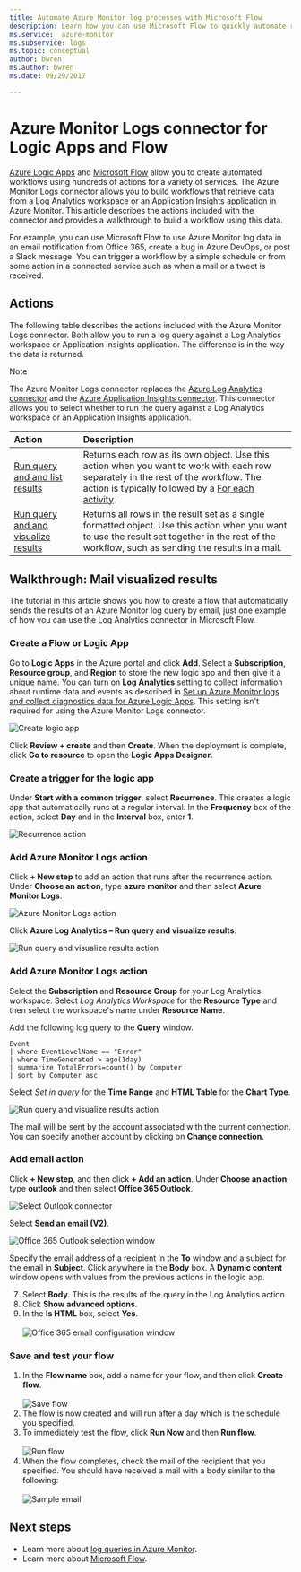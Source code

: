 ```yaml
---
title: Automate Azure Monitor log processes with Microsoft Flow
description: Learn how you can use Microsoft Flow to quickly automate repeatable processes by using the Azure Log Analytics connector.
ms.service:  azure-monitor
ms.subservice: logs
ms.topic: conceptual
author: bwren
ms.author: bwren
ms.date: 09/29/2017

---
```


# Azure Monitor Logs connector for Logic Apps and Flow
[Azure Logic Apps](/azure/logic-apps/) and [Microsoft Flow](https://ms.flow.microsoft.com) allow you to create automated workflows using hundreds of actions for a variety of services. The Azure Monitor Logs connector allows you to build workflows that retrieve data from a Log Analytics workspace or an Application Insights application in Azure Monitor. This article describes the actions included with the connector and provides a walkthrough to build a workflow using this data.

For example, you can use Microsoft Flow to use Azure Monitor log data in an email notification from Office 365, create a bug in Azure DevOps, or post a Slack message.  You can trigger a workflow by a simple schedule or from some action in a connected service such as when a mail or a tweet is received. 

## Actions
The following table describes the actions included with the Azure Monitor Logs connector. Both allow you to run a log query against a Log Analytics workspace or Application Insights application. The difference is in the way the data is returned.

> [!NOTE]
> The Azure Monitor Logs connector replaces the [Azure Log Analytics connector](https://docs.microsoft.com/connectors/azureloganalytics/) and the [Azure Application Insights connector](https://docs.microsoft.com/connectors/applicationinsights/). This connector allows you to select whether to run the query against a Log Analytics workspace or an Application Insights application.


| Action | Description |
|:---|:---|
| [Run query and and list results](https://docs.microsoft.com/connectors/azuremonitorlogs/#run-query-and-list-results) | Returns each row as its own object. Use this action when you want to work with each row separately in the rest of the workflow. The action is typically followed by a [For each activity](../../logic-apps/logic-apps-control-flow-loops.md#foreach-loop). |
| [Run query and and visualize results](https://docs.microsoft.com/connectors/azuremonitorlogs/#run-query-and-visualize-results) | Returns all rows in the result set as a single formatted object. Use this action when you want to use the result set together in the rest of the workflow, such as sending the results in a mail.  |



## Walkthrough: Mail visualized results

The tutorial in this article shows you how to create a flow that automatically sends the results of an Azure Monitor log query by email, just one example of how you can use the Log Analytics connector in Microsoft Flow. 


### Create a Flow or Logic App

Go to **Logic Apps** in the Azure portal and click **Add**. Select a **Subscription**, **Resource group**, and **Region** to store the new logic app and then give it a unique name. You can turn on **Log Analytics** setting to collect information about runtime data and events as described in [Set up Azure Monitor logs and collect diagnostics data for Azure Logic Apps](../../logic-apps/monitor-logic-apps-log-analytics.md). This setting isn't required for using the Azure Monitor Logs connector.

![Create logic app](media/logicapp-flow-connector/create-logic-app.png)


Click **Review + create** and then **Create**. When the deployment is complete, click **Go to resource** to open the **Logic Apps Designer**.

### Create a trigger for the logic app
Under **Start with a common trigger**, select **Recurrence**. This creates a logic app that automatically runs at a regular interval. In the **Frequency** box of the action, select **Day** and in the **Interval** box, enter **1**.

![Recurrence action](media/logicapp-flow-connector/recurrence-action.png)


### Add Azure Monitor Logs action
Click **+ New step** to add an action that runs after the recurrence action. Under **Choose an action**, type **azure monitor** and then select **Azure Monitor Logs**.

![Azure Monitor Logs action](media/logicapp-flow-connector/select-azure-monitor-connector.png)

Click **Azure Log Analytics – Run query and visualize results**.

![Run query and visualize results action](media/logicapp-flow-connector/select-query-action.png)


### Add Azure Monitor Logs action

Select the **Subscription** and **Resource Group** for your Log Analytics workspace. Select *Log Analytics Workspace* for the **Resource Type** and then select the workspace's name under **Resource Name**.

Add the following log query to the **Query** window.  

```Kusto
Event
| where EventLevelName == "Error" 
| where TimeGenerated > ago(1day)
| summarize TotalErrors=count() by Computer
| sort by Computer asc   
```

Select *Set in query* for the **Time Range** and **HTML Table** for the **Chart Type**.
   
![Run query and visualize results action](media/logicapp-flow-connector/run-query-visualize-action.png)

The mail will be sent by the account associated with the current connection. You can specify another account by clicking on **Change connection**.

### Add email action

Click **+ New step**, and then click **+ Add an action**. Under **Choose an action**, type **outlook** and then select **Office 365 Outlook**.

![Select Outlook connector](media/logicapp-flow-connector/select-outlook-connector.png)

Select **Send an email (V2)**.

![Office 365 Outlook selection window](media/logicapp-flow-connector/select-mail-action.png)

Specify the email address of a recipient in the **To** window and a subject for the email in **Subject**. Click anywhere in the **Body** box.  A **Dynamic content** window opens with values from the previous actions in the logic app. 

7. Select **Body**.  This is the results of the query in the Log Analytics action.
8. Click **Show advanced options**.
9. In the **Is HTML** box, select **Yes**.<br><br>![Office 365 email configuration window](media/flow-tutorial/flow05.png)

### Save and test your flow
1. In the **Flow name** box, add a name for your flow, and then click **Create flow**.<br><br>![Save flow](media/flow-tutorial/flow06.png)
2. The flow is now created and will run after a day which is the schedule you specified. 
3. To immediately test the flow, click **Run Now** and then **Run flow**.<br><br>![Run flow](media/flow-tutorial/flow07.png)
3. When the flow completes, check the mail of the recipient that you specified.  You should have received a mail with a body similar to the following:<br><br>![Sample email](media/flow-tutorial/flow08.png)


## Next steps

- Learn more about [log queries in Azure Monitor](../log-query/log-query-overview.md).
- Learn more about [Microsoft Flow](https://ms.flow.microsoft.com).


